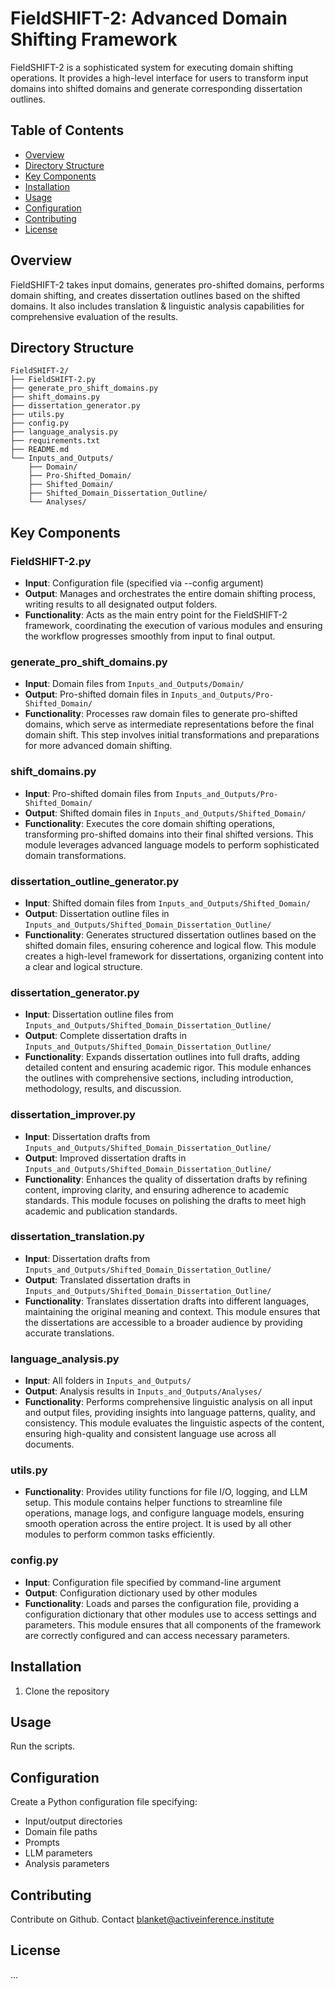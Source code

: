 # FieldSHIFT-2: Advanced Domain Shifting Framework

FieldSHIFT-2 is a sophisticated system for executing domain shifting operations. It provides a high-level interface for users to transform input domains into shifted domains and generate corresponding dissertation outlines.

## Table of Contents

- [Overview](#overview)
- [Directory Structure](#directory-structure)
- [Key Components](#key-components)
- [Installation](#installation)
- [Usage](#usage)
- [Configuration](#configuration)
- [Contributing](#contributing)
- [License](#license)

## Overview

FieldSHIFT-2 takes input domains, generates pro-shifted domains, performs domain shifting, and creates dissertation outlines based on the shifted domains. 
It also includes translation & linguistic analysis capabilities for comprehensive evaluation of the results.

## Directory Structure
```
FieldSHIFT-2/
├── FieldSHIFT-2.py
├── generate_pro_shift_domains.py
├── shift_domains.py
├── dissertation_generator.py
├── utils.py
├── config.py
├── language_analysis.py
├── requirements.txt
├── README.md
└── Inputs_and_Outputs/
    ├── Domain/
    ├── Pro-Shifted_Domain/
    ├── Shifted_Domain/
    ├── Shifted_Domain_Dissertation_Outline/
    └── Analyses/
```
## Key Components

### FieldSHIFT-2.py
- **Input**: Configuration file (specified via --config argument)
- **Output**: Manages and orchestrates the entire domain shifting process, writing results to all designated output folders.
- **Functionality**: Acts as the main entry point for the FieldSHIFT-2 framework, coordinating the execution of various modules and ensuring the workflow progresses smoothly from input to final output.

### generate_pro_shift_domains.py
- **Input**: Domain files from `Inputs_and_Outputs/Domain/`
- **Output**: Pro-shifted domain files in `Inputs_and_Outputs/Pro-Shifted_Domain/`
- **Functionality**: Processes raw domain files to generate pro-shifted domains, which serve as intermediate representations before the final domain shift. This step involves initial transformations and preparations for more advanced domain shifting.

### shift_domains.py
- **Input**: Pro-shifted domain files from `Inputs_and_Outputs/Pro-Shifted_Domain/`
- **Output**: Shifted domain files in `Inputs_and_Outputs/Shifted_Domain/`
- **Functionality**: Executes the core domain shifting operations, transforming pro-shifted domains into their final shifted versions. This module leverages advanced language models to perform sophisticated domain transformations.

### dissertation_outline_generator.py
- **Input**: Shifted domain files from `Inputs_and_Outputs/Shifted_Domain/`
- **Output**: Dissertation outline files in `Inputs_and_Outputs/Shifted_Domain_Dissertation_Outline/`
- **Functionality**: Generates structured dissertation outlines based on the shifted domain files, ensuring coherence and logical flow. This module creates a high-level framework for dissertations, organizing content into a clear and logical structure.

### dissertation_generator.py
- **Input**: Dissertation outline files from `Inputs_and_Outputs/Shifted_Domain_Dissertation_Outline/`
- **Output**: Complete dissertation drafts in `Inputs_and_Outputs/Shifted_Domain_Dissertation_Outline/`
- **Functionality**: Expands dissertation outlines into full drafts, adding detailed content and ensuring academic rigor. This module enhances the outlines with comprehensive sections, including introduction, methodology, results, and discussion.

### dissertation_improver.py
- **Input**: Dissertation drafts from `Inputs_and_Outputs/Shifted_Domain_Dissertation_Outline/`
- **Output**: Improved dissertation drafts in `Inputs_and_Outputs/Shifted_Domain_Dissertation_Outline/`
- **Functionality**: Enhances the quality of dissertation drafts by refining content, improving clarity, and ensuring adherence to academic standards. This module focuses on polishing the drafts to meet high academic and publication standards.

### dissertation_translation.py
- **Input**: Dissertation drafts from `Inputs_and_Outputs/Shifted_Domain_Dissertation_Outline/`
- **Output**: Translated dissertation drafts in `Inputs_and_Outputs/Shifted_Domain_Dissertation_Outline/`
- **Functionality**: Translates dissertation drafts into different languages, maintaining the original meaning and context. This module ensures that the dissertations are accessible to a broader audience by providing accurate translations.

### language_analysis.py
- **Input**: All folders in `Inputs_and_Outputs/`
- **Output**: Analysis results in `Inputs_and_Outputs/Analyses/`
- **Functionality**: Performs comprehensive linguistic analysis on all input and output files, providing insights into language patterns, quality, and consistency. This module evaluates the linguistic aspects of the content, ensuring high-quality and consistent language use across all documents.

### utils.py
- **Functionality**: Provides utility functions for file I/O, logging, and LLM setup. This module contains helper functions to streamline file operations, manage logs, and configure language models, ensuring smooth operation across the entire project. It is used by all other modules to perform common tasks efficiently.

### config.py
- **Input**: Configuration file specified by command-line argument
- **Output**: Configuration dictionary used by other modules
- **Functionality**: Loads and parses the configuration file, providing a configuration dictionary that other modules use to access settings and parameters. This module ensures that all components of the framework are correctly configured and can access necessary parameters.

## Installation

1. Clone the repository

## Usage

Run the scripts. 

## Configuration

Create a Python configuration file specifying:
- Input/output directories
- Domain file paths
- Prompts
- LLM parameters
- Analysis parameters

## Contributing

Contribute on Github.
Contact blanket@activeinference.institute 

## License

...